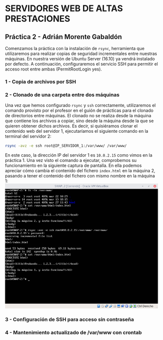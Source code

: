 # SERVIDORES WEB DE ALTAS PRESTACIONES
## Práctica 2 - Adrián Morente Gabaldón

Comenzamos la práctica con la instalación de ```rsync```, herramienta que utilizaremos para realizar copias de seguridad incrementales entre nuestras máquinas. En nuestra versión de Ubuntu Server (16.10) ya vendrá instalado por defecto. A continuación, configuraremos el servicio SSH para permitir el acceso root entre ambas (PermitRootLogin yes).

### 1 - Copia de archivos por SSH


### 2 - Clonado de una carpeta entre dos máquinas
Una vez que hemos configurado ```rsync``` y ```ssh``` correctamente, utilizaremos el comando provisto por el profesor en el guión de prácticas para el clonado de directorios entre máquinas. El clonado no se realiza desde la máquina que contiene los archivos a copiar, sino desde la máquina desde la que se quieren obtener dichos archivos. Es decir, si quisiéramos clonar el contenido web del servidor 1, ejecutaríamos el siguiente comando en la terminal del servidor 2:
```bash
rsync -avz -e ssh root@IP_SERVIDOR_1:/var/www/ /var/www/
```
En este caso, la dirección IP del servidor 1 es ```10.0.2.15``` como vimos en la práctica 1. Una vez visto el comando a ejecutar, comprobemos su funcionamiento en la siguiente captura de pantalla. En ella podemos apreciar cómo cambia el contenido del fichero ```index.html``` en la máquina 2, pasando a tener el contenido del fichero con mismo nombre en la máquina 1:
![2ClonadoRsync](https://github.com/adrianmorente/SWAP_UGR/blob/master/Practicas/Practica2/images/2ClonadoRsync.png)

### 3 - Configuración de SSH para acceso sin contraseña


### 4 - Mantenimiento actualizado de /var/www con crontab
